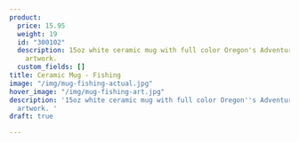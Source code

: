 ```yaml
---
product:
  price: 15.95
  weight: 19
  id: "300102"
  description: 15oz white ceramic mug with full color Oregon's Adventure Coast fishing
    artwork.
  custom_fields: []
title: Ceramic Mug - Fishing
image: "/img/mug-fishing-actual.jpg"
hover_image: "/img/mug-fishing-art.jpg"
description: '15oz white ceramic mug with full color Oregon''s Adventure Coast fishing
  artwork. '
draft: true

---
```


